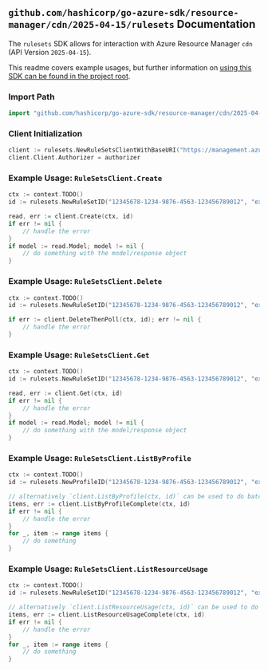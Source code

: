 
## `github.com/hashicorp/go-azure-sdk/resource-manager/cdn/2025-04-15/rulesets` Documentation

The `rulesets` SDK allows for interaction with Azure Resource Manager `cdn` (API Version `2025-04-15`).

This readme covers example usages, but further information on [using this SDK can be found in the project root](https://github.com/hashicorp/go-azure-sdk/tree/main/docs).

### Import Path

```go
import "github.com/hashicorp/go-azure-sdk/resource-manager/cdn/2025-04-15/rulesets"
```


### Client Initialization

```go
client := rulesets.NewRuleSetsClientWithBaseURI("https://management.azure.com")
client.Client.Authorizer = authorizer
```


### Example Usage: `RuleSetsClient.Create`

```go
ctx := context.TODO()
id := rulesets.NewRuleSetID("12345678-1234-9876-4563-123456789012", "example-resource-group", "profileName", "ruleSetName")

read, err := client.Create(ctx, id)
if err != nil {
	// handle the error
}
if model := read.Model; model != nil {
	// do something with the model/response object
}
```


### Example Usage: `RuleSetsClient.Delete`

```go
ctx := context.TODO()
id := rulesets.NewRuleSetID("12345678-1234-9876-4563-123456789012", "example-resource-group", "profileName", "ruleSetName")

if err := client.DeleteThenPoll(ctx, id); err != nil {
	// handle the error
}
```


### Example Usage: `RuleSetsClient.Get`

```go
ctx := context.TODO()
id := rulesets.NewRuleSetID("12345678-1234-9876-4563-123456789012", "example-resource-group", "profileName", "ruleSetName")

read, err := client.Get(ctx, id)
if err != nil {
	// handle the error
}
if model := read.Model; model != nil {
	// do something with the model/response object
}
```


### Example Usage: `RuleSetsClient.ListByProfile`

```go
ctx := context.TODO()
id := rulesets.NewProfileID("12345678-1234-9876-4563-123456789012", "example-resource-group", "profileName")

// alternatively `client.ListByProfile(ctx, id)` can be used to do batched pagination
items, err := client.ListByProfileComplete(ctx, id)
if err != nil {
	// handle the error
}
for _, item := range items {
	// do something
}
```


### Example Usage: `RuleSetsClient.ListResourceUsage`

```go
ctx := context.TODO()
id := rulesets.NewRuleSetID("12345678-1234-9876-4563-123456789012", "example-resource-group", "profileName", "ruleSetName")

// alternatively `client.ListResourceUsage(ctx, id)` can be used to do batched pagination
items, err := client.ListResourceUsageComplete(ctx, id)
if err != nil {
	// handle the error
}
for _, item := range items {
	// do something
}
```
